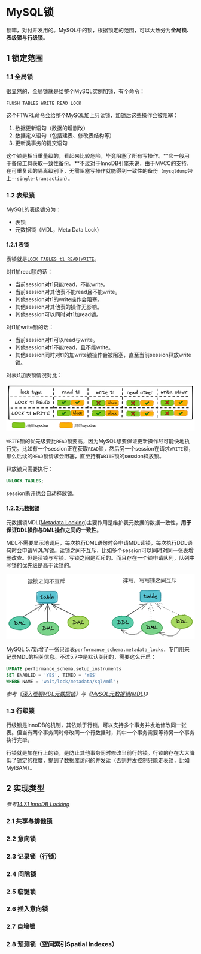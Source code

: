# MySQL锁

锁嘛，对付并发用的。MySQL中的锁，根据锁定的范围，可以大致分为**全局锁**、**表级锁**与**行级锁**。

## 1 锁定范围

### 1.1 全局锁

很显然的，全局锁就是给整个MySQL实例加锁，有个命令：

```shell
FLUSH TABLES WRITE READ LOCK
```

这个FTWRL命令会给整个MySQL加上只读锁，加锁后这些操作会被阻塞：

1. 数据更新语句（数据的增删改）
2. 数据定义语句（包括建表、修改表结构等）
3. 更新类事务的提交语句

这个锁是相当重量级的，看起来比较危险，毕竟阻塞了所有写操作。**它一般用于备份工具获取一致性备份。**不过对于InnoDB引擎来说，由于MVCC的支持，在可重复读的隔离级别下，无需阻塞写操作就能得到一致性的备份（`mysqldump`带上`--single-transaction`）。

### 1.2 表级锁

MySQL的表级锁分为：

- 表锁
- 元数据锁（MDL，Meta Data Lock）

#### 1.2.1 表锁

表锁就是[`LOCK TABLES t1 READ|WRITE`](https://dev.mysql.com/doc/refman/5.7/en/lock-tables.html)。

对t1加read锁的话：

- 当前session对t1只能read，不能write。
- 当前session对其他表不能read且不能write。
- 其他session对t1的write操作会阻塞。
- 其他session对其他表的操作无影响。
- 其他session可以同时对t1加read锁。

对t1加write锁的话：

- 当前session对t1可以read与write。
- 其他session对t1不能read，且不能write。
- 其他session同时对t1的加write锁操作会被阻塞，直至当前session释放write锁。

对表t1加表锁情况对比：

![image-20211122174122272](assets/image-20211122174122272.png)

`WRITE`锁的优先级要比`READ`锁要高，因为MySQL想要保证更新操作尽可能快地执行完。比如有一个session正在获取`READ`锁，然后另一个session在请求`WRITE`锁，那么后续的`READ`锁请求会阻塞，直至持有`WRITE`锁的session释放锁。

释放锁只需要执行：

```sql
UNLOCK TABLES;
```

session断开也会自动释放锁。

#### 1.2.2元数据锁

元数据锁MDL([Metadata Locking](https://dev.mysql.com/doc/refman/5.7/en/metadata-locking.html))主要作用是维护表元数据的数据一致性，**用于保证DDL操作与DML操作之间的一致性**。

MDL不需要显示地调用，每次执行DML语句时会申请MDL读锁，每次执行DDL语句时会申请MDL写锁。读锁之间不互斥，比如多个session可以同时对同一张表增删改查。但是读锁与写锁、写锁之间是互斥的。而且存在一个锁申请队列，队列中写锁的优先级是高于读锁的。

![image-20211123160901856](assets/image-20211123160901856.png)

MySQL 5.7新增了一张只读表`performance_schema.metadata_locks`，专门用来记录MDL的相关信息。不过5.7中是默认关闭的，需要这么开启：

```sql
UPDATE performance_schema.setup_instruments
SET ENABLED = 'YES', TIMED = 'YES'
WHERE NAME = 'wait/lock/metadata/sql/mdl';
```

*参考《[深入理解MDL元数据锁](https://cloud.tencent.com/developer/article/1553461)》与《[MySQL元数据锁(MDL)](http://mytecdb.com/blogDetail.php?id=183)》*

### 1.3 行级锁

行级锁是InnoDB的机制，其依赖于行锁，可以支持多个事务并发地修改同一张表。但当有两个事务同时修改同一个行数据时，其中一个事务需要等待另一个事务执行完毕。

行锁就是加在行上的锁，是防止其他事务同时修改当前行的锁。行锁的存在大大降低了锁定的粒度，提到了数据库访问的并发读（否则并发控制只能走表锁，比如 MyISAM）。

## 2 实现类型

*参考[14.7.1 InnoDB Locking](https://dev.mysql.com/doc/refman/5.7/en/innodb-locking.html)*

### 2.1 共享与排他锁

### 2.2 意向锁

### 2.3 记录锁（行锁）

### 2.4 间隙锁

### 2.5 临键锁

### 2.6 插入意向锁

### 2.7 自增锁

### 2.8 预测锁（空间索引Spatial Indexes）

